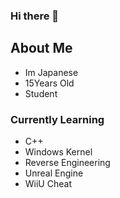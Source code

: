 ### Hi there 👋

## About Me 
- Im Japanese
- 15Years Old
- Student
  
### Currently Learning
- C++
- Windows Kernel
- Reverse Engineering
- Unreal Engine
- WiiU Cheat


